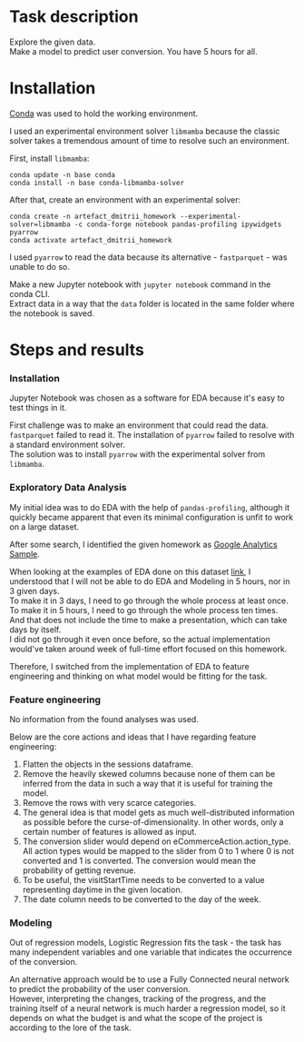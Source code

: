 # Task description

Explore the given data.  
Make a model to predict user conversion.
You have 5 hours for all.

# Installation

[Conda](https://docs.conda.io/en/latest/miniconda.html) was used to hold the working environment.  

I used an experimental environment solver `libmamba` because the classic solver takes a tremendous amount of time to resolve such an environment.  

First, install `libmamba`:  
```
conda update -n base conda
conda install -n base conda-libmamba-solver
```

After that, create an environment with an experimental solver:

```
conda create -n artefact_dmitrii_homework --experimental-solver=libmamba -c conda-forge notebook pandas-profiling ipywidgets pyarrow
conda activate artefact_dmitrii_homework
```

I used `pyarrow` to read the data because its alternative - `fastparquet` - was unable to do so.

Make a new Jupyter notebook with `jupyter notebook` command in the conda CLI.  
Extract data in a way that the `data` folder is located in the same folder where the notebook is saved.

# Steps and results

### Installation

Jupyter Notebook was chosen as a software for EDA because it's easy to test things in it.

First challenge was to make an environment that could read the data.  
`fastparquet` failed to read it. The installation of `pyarrow` failed to resolve with a standard environment solver.  
The solution was to install `pyarrow` with the experimental solver from `libmamba`.  

### Exploratory Data Analysis

My initial idea was to do EDA with the help of `pandas-profiling`, although it quickly became apparent that even its minimal configuration is unfit to work on a large dataset.  

After some search, I identified the given homework as [Google Analytics Sample](https://www.kaggle.com/datasets/bigquery/google-analytics-sample).  

When looking at the examples of EDA done on this dataset [link](https://www.kaggle.com/code/pavansanagapati/google-analytics-simple-exploration?scriptVersionId=5746639), I understood
that I will not be able to do EDA and Modeling in 5 hours, nor in 3 given days.  
To make it in 3 days, I need to go through the whole process at least once.  
To make it in 5 hours, I need to go through the whole process ten times.  
And that does not include the time to make a presentation, which can take days by itself.  
I did not go through it even once before, so the actual implementation would've taken around week of full-time effort focused on this homework.  

Therefore, I switched from the implementation of EDA to feature engineering and thinking on what model would be fitting for the task.

### Feature engineering

No information from the found analyses was used.  

Below are the core actions and ideas that I have regarding feature engineering:  

1. Flatten the objects in the sessions dataframe.  
2. Remove the heavily skewed columns because none of them can be inferred from the data in such a way that it is useful for training the model.  
3. Remove the rows with very scarce categories.  
4. The general idea is that model gets as much well-distributed information as possible before the curse-of-dimensionality. In other words, only a certain number of features is allowed as input.    
5. The conversion slider would depend on eCommerceAction.action_type. All action types would be mapped to the slider from 0 to 1 where 0 is not converted and 1 is converted. The conversion would mean the probability of getting revenue.  
6. To be useful, the visitStartTime needs to be converted to a value representing daytime in the given location. 
7. The date column needs to be converted to the day of the week.

### Modeling

Out of regression models, Logistic Regression fits the task - the task has many independent variables and one variable that indicates the occurrence of the conversion.  

An alternative approach would be to use a Fully Connected neural network to predict the probability of the user conversion.  
However, interpreting the changes, tracking of the progress, and the training itself of a neural network is much harder a regression model, so it depends on what the budget is and what the scope of the project is according to the lore of the task.

